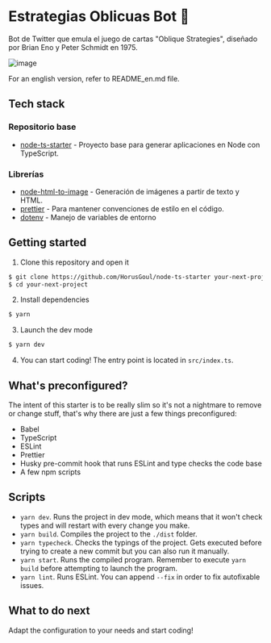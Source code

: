 # Estrategias Oblicuas Bot 📇

Bot de Twitter que emula el juego de cartas "Oblique Strategies", diseñado por Brian Eno y Peter Schmidt en 1975.

![image](https://user-images.githubusercontent.com/32349705/117721725-995b6500-b1b6-11eb-89f6-f8a4b28f0922.png)

For an english version, refer to README_en.md file.

## Tech stack

### Repositorio base
* [node-ts-starter](https://github.com/HorusGoul/node-ts-starter) - Proyecto base para generar aplicaciones en Node con TypeScript.

### Librerías
* [node-html-to-image](https://www.npmjs.com/package/node-html-to-image) - Generación de imágenes a partir de texto y HTML.
* [prettier](https://www.npmjs.com/package/prettier) - Para mantener convenciones de estilo en el código.
* [dotenv](https://www.npmjs.com/package/dotenv) - Manejo de variables de entorno


## Getting started

1. Clone this repository and open it

```bash
$ git clone https://github.com/HorusGoul/node-ts-starter your-next-project
$ cd your-next-project
```

2. Install dependencies

```bash
$ yarn
```

3. Launch the dev mode

```bash
$ yarn dev
```

4. You can start coding! The entry point is located in `src/index.ts`.

## What's preconfigured?

The intent of this starter is to be really slim so it's not a nightmare to remove or change stuff, that's why there are just a few things preconfigured:

- Babel
- TypeScript
- ESLint
- Prettier
- Husky pre-commit hook that runs ESLint and type checks the code base
- A few npm scripts

## Scripts

- `yarn dev`. Runs the project in dev mode, which means that it won't check types and will restart with every change you make.
- `yarn build`. Compiles the project to the `./dist` folder.
- `yarn typecheck`. Checks the typings of the project. Gets executed before trying to create a new commit but you can also run it manually.
- `yarn start`. Runs the compiled program. Remember to execute `yarn build` before attempting to launch the program.
- `yarn lint`. Runs ESLint. You can append `--fix` in order to fix autofixable issues.

## What to do next

Adapt the configuration to your needs and start coding!
